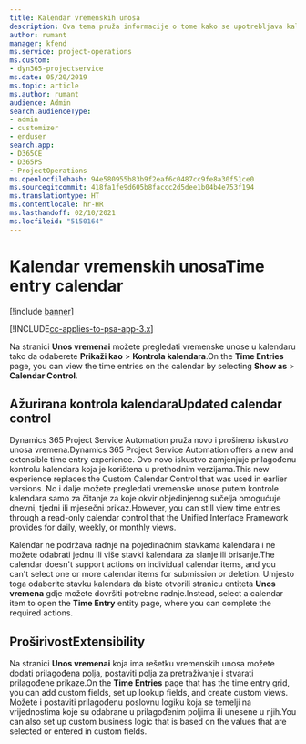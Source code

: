 ```yaml
---
title: Kalendar vremenskih unosa
description: Ova tema pruža informacije o tome kako se upotrebljava kalendar vremenskih unosa.
author: rumant
manager: kfend
ms.service: project-operations
ms.custom:
- dyn365-projectservice
ms.date: 05/20/2019
ms.topic: article
ms.author: rumant
audience: Admin
search.audienceType:
- admin
- customizer
- enduser
search.app:
- D365CE
- D365PS
- ProjectOperations
ms.openlocfilehash: 94e580955b83b9f2eaf6c0487cc9fe8a30f51ce0
ms.sourcegitcommit: 418fa1fe9d605b8faccc2d5dee1b04b4e753f194
ms.translationtype: HT
ms.contentlocale: hr-HR
ms.lasthandoff: 02/10/2021
ms.locfileid: "5150164"
---
```

# <a name="time-entry-calendar"></a><span data-ttu-id="cea78-103">Kalendar vremenskih unosa</span><span class="sxs-lookup"><span data-stu-id="cea78-103">Time entry calendar</span></span>

[!include [banner](../includes/psa-now-project-operations.md)]

[!INCLUDE[cc-applies-to-psa-app-3.x](../includes/cc-applies-to-psa-app-3x.md)]

<span data-ttu-id="cea78-104">Na stranici **Unos vremenai** možete pregledati vremenske unose u kalendaru tako da odaberete **Prikaži kao** \> **Kontrola kalendara**.</span><span class="sxs-lookup"><span data-stu-id="cea78-104">On the **Time Entries** page, you can view the time entries on the calendar by selecting **Show as** \> **Calendar Control**.</span></span>

## <a name="updated-calendar-control"></a><span data-ttu-id="cea78-105">Ažurirana kontrola kalendara</span><span class="sxs-lookup"><span data-stu-id="cea78-105">Updated calendar control</span></span>

<span data-ttu-id="cea78-106">Dynamics 365 Project Service Automation pruža novo i prošireno iskustvo unosa vremena.</span><span class="sxs-lookup"><span data-stu-id="cea78-106">Dynamics 365 Project Service Automation offers a new and extensible time entry experience.</span></span> <span data-ttu-id="cea78-107">Ovo novo iskustvo zamjenjuje prilagođenu kontrolu kalendara koja je korištena u prethodnim verzijama.</span><span class="sxs-lookup"><span data-stu-id="cea78-107">This new experience replaces the Custom Calendar Control that was used in earlier versions.</span></span> <span data-ttu-id="cea78-108">No i dalje možete pregledati vremenske unose putem kontrole kalendara samo za čitanje za koje okvir objedinjenog sučelja omogućuje dnevni, tjedni ili mjesečni prikaz.</span><span class="sxs-lookup"><span data-stu-id="cea78-108">However, you can still view time entries through a read-only calendar control that the Unified Interface Framework provides for daily, weekly, or monthly views.</span></span>

<span data-ttu-id="cea78-109">Kalendar ne podržava radnje na pojedinačnim stavkama kalendara i ne možete odabrati jednu ili više stavki kalendara za slanje ili brisanje.</span><span class="sxs-lookup"><span data-stu-id="cea78-109">The calendar doesn't support actions on individual calendar items, and you can't select one or more calendar items for submission or deletion.</span></span> <span data-ttu-id="cea78-110">Umjesto toga odaberite stavku kalendara da biste otvorili stranicu entiteta **Unos vremena** gdje možete dovršiti potrebne radnje.</span><span class="sxs-lookup"><span data-stu-id="cea78-110">Instead, select a calendar item to open the **Time Entry** entity page, where you can complete the required actions.</span></span>

## <a name="extensibility"></a><span data-ttu-id="cea78-111">Proširivost</span><span class="sxs-lookup"><span data-stu-id="cea78-111">Extensibility</span></span>

<span data-ttu-id="cea78-112">Na stranici **Unos vremenai** koja ima rešetku vremenskih unosa možete dodati prilagođena polja, postaviti polja za pretraživanje i stvarati prilagođene prikaze.</span><span class="sxs-lookup"><span data-stu-id="cea78-112">On the **Time Entries** page that has the time entry grid, you can add custom fields, set up lookup fields, and create custom views.</span></span> <span data-ttu-id="cea78-113">Možete i postaviti prilagođenu poslovnu logiku koja se temelji na vrijednostima koje su odabrane u prilagođenim poljima ili unesene u njih.</span><span class="sxs-lookup"><span data-stu-id="cea78-113">You can also set up custom business logic that is based on the values that are selected or entered in custom fields.</span></span>
